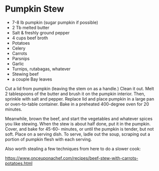 # Pumpkin Stew

* 7-8 lb pumpkin (sugar pumpkin if possible)
* 2 Tb melted butter
* Salt & freshly ground pepper
* 4 cups beef broth
* Potatoes
* Celery
* Carrots
* Parsnips
* Garlic
* Turnips, rutabagas, whatever
* Stewing beef
* a couple Bay leaves

Cut a lid from pumpkin (leaving the stem on as a handle.) Clean it out.
Melt 2 tablespoons of the butter and brush it on the pumpkin interior.
Then, sprinkle with salt and pepper. Replace lid and place pumpkin in
a large pan or oven-to-table container. Bake in a preheated 400-degree
oven for 20 minutes.

Meanwhile, brown the beef, and start the vegetables and whatever spices
you like stewing. When the stew is about half done, put it in the
pumpkin. Cover, and bake for 45-60- minutes, or until the pumpkin is
tender, but not soft. Place on a serving dish. To serve, ladle out the
soup, scraping out a portion of pumpkin flesh with each serving.

Also worth stealing a few techniques from here to do a slower cook:

https://www.onceuponachef.com/recipes/beef-stew-with-carrots-potatoes.html
